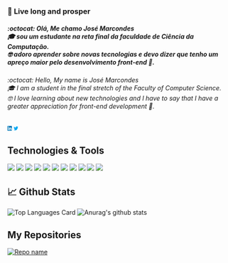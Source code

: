 ### 🖖 Live long and prosper

##### :octocat: Olá, Me chamo José Marcondes <br/> 🎓 sou um estudante na reta final da faculdade de Ciência da Computação.<br/>🤓 adoro aprender sobre novas tecnologias e devo dizer que tenho um apreço maior pelo desenvolvimento front-end 🎨.

###### :octocat: Hello, My name is José Marcondes <br/> 🎓 I am a student in the final stretch of the Faculty of Computer Science.<br/>🤓 I love learning about new technologies and I have to say that I have a greater appreciation for front-end development 🎨.

[<img src="https://raw.githubusercontent.com/Jmarcondes/Jmarcondes/master/linkedin.png" width="2%">](https://www.linkedin.com/in/jmarcondesjr/)
[<img src="https://raw.githubusercontent.com/Jmarcondes/Jmarcondes/master/twitter.png" width="2%">](https://twitter.com/_jmarcondes)

## Technologies & Tools
![](https://img.shields.io/badge/Code-Java-007396?style=flat-square&logo=java)
![](https://img.shields.io/badge/Code-C_Sharp-5C2D91?style=flat-square&logo=c-sharp)
![](https://img.shields.io/badge/Code-C-A8B9CC?style=flat-square&logo=c)
![](https://img.shields.io/badge/Code-Apex-00A1E0?style=flat-square&logo=salesforce)
![](https://img.shields.io/badge/Code-JavaScript-F7DF1E?style=flat-square&logo=javascript)
![](https://img.shields.io/badge/HTLM_5-orange?style=flat-square&logo=html5)
![](https://img.shields.io/badge/CSS_3-1572B6?style=flat-square&logo=css3)
![](https://img.shields.io/badge/Tools-Git-F05032?style=flat-square&logo=git)
![](https://img.shields.io/badge/Tools-Visual_Code-007ACC?style=flat-square&logo=visual-studio-code)
![](https://img.shields.io/badge/Tools-Eclipse-2C2255?style=flat-square&logo=eclipse-ide)
![](https://img.shields.io/badge/Tools-NetBeans-1B6AC6?style=flat-square&logo=Apache-NetBeans-IDE&logo-color=white)


## 📈 Github Stats
![Top Languages Card](https://github-readme-stats.vercel.app/api/top-langs/?username=jmarcondes&layout=compact&theme=dracula)
![Anurag's github stats](https://github-readme-stats.vercel.app/api?username=jmarcondes&theme=dracula&show_icons=true)

## My Repositories
[![Repo name](https://github-readme-stats.vercel.app/api/pin/?username=jmarcondes&repo=salesforceFacilities&show_owner=true&theme=dracula)](https://github.com/jmarcondes/salesforceFacilities)


<!--
**Jmarcondes/Jmarcondes** is a ✨ _special_ ✨ repository because its `README.md` (this file) appears on your GitHub profile.

Here are some ideas to get you started:

- 🔭 I’m currently working on ...
- 🌱 I’m currently learning ...
- 👯 I’m looking to collaborate on ...
- 🤔 I’m looking for help with ...
- 💬 Ask me about ...
- 📫 How to reach me: ...
- 😄 Pronouns: ...
- ⚡ Fun fact: ...
-->
